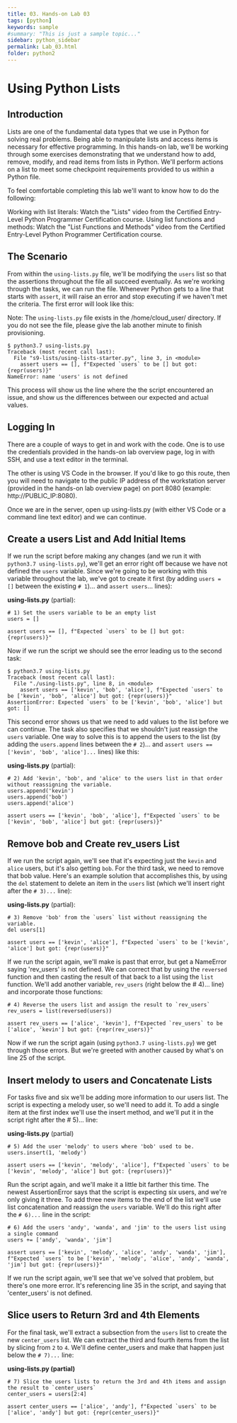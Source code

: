```yaml
---
title: 03. Hands-on Lab 03
tags: [python]
keywords: sample
#summary: "This is just a sample topic..."
sidebar: python_sidebar
permalink: Lab_03.html
folder: python2
---
```


# Using Python Lists

## Introduction

Lists are one of the fundamental data types that we use in Python for solving real problems. Being able to manipulate lists and access items is necessary for effective programming. In this hands-on lab, we'll be working through some exercises demonstrating that we understand how to add, remove, modify, and read items from lists in Python. We'll perform actions on a list to meet some checkpoint requirements provided to us within a Python file.

To feel comfortable completing this lab we'll want to know how to do the following:

Working with list literals: Watch the "Lists" video from the Certified Entry-Level Python Programmer Certification course.
Using list functions and methods: Watch the "List Functions and Methods" video from the Certified Entry-Level Python Programmer Certification course.

## The Scenario

From within the `using-lists.py` file, we'll be modifying the `users` list so that the assertions throughout the file all succeed eventually. As we're working through the tasks, we can run the file. Whenever Python gets to a line that starts with `assert`, it will raise an error and stop executing if we haven't met the criteria. The first error will look like this:

Note: The `using-lists.py` file exists in the /home/cloud_user/ directory. If you do not see the file, please give the lab another minute to finish provisioning.

```
$ python3.7 using-lists.py
Traceback (most recent call last):
  File "s9-lists/using-lists-starter.py", line 3, in <module>
    assert users == [], f"Expected `users` to be [] but got: {repr(users)}"
NameError: name 'users' is not defined
```

This process will show us the line where the the script encountered an issue, and show us the differences between our expected and actual values.

## Logging In

There are a couple of ways to get in and work with the code. One is to use the credentials provided in the hands-on lab overview page, log in with SSH, and use a text editor in the terminal.

The other is using VS Code in the browser. If you'd like to go this route, then you will need to navigate to the public IP address of the workstation server (provided in the hands-on lab overview page) on port 8080 (example: http://PUBLIC_IP:8080).

Once we are in the server, open up using-lists.py (with either VS Code or a command line text editor) and we can continue.

## Create a users List and Add Initial Items

If we run the script before making any changes (and we run it with `python3.7 using-lists.py`), we'll get an error right off because we have not defined the `users` variable. Since we're going to be working with this variable throughout the lab, we've got to create it first (by adding `users = []` between the existing `# 1`)... and `assert users`... lines):

**using-lists.py** (partial):
```
# 1) Set the users variable to be an empty list
users = []

assert users == [], f"Expected `users` to be [] but got: {repr(users)}"
```

Now if we run the script we should see the error leading us to the second task:

```
$ python3.7 using-lists.py
Traceback (most recent call last):
  File "./using-lists.py", line 8, in <module>
    assert users == ['kevin', 'bob', 'alice'], f"Expected `users` to be ['kevin', 'bob', 'alice'] but got: {repr(users)}"
AssertionError: Expected `users` to be ['kevin', 'bob', 'alice'] but got: []
```

This second error shows us that we need to add values to the list before we can continue. The task also specifies that we shouldn't just reassign the `users` variable. One way to solve this is to append the users to the list (by adding the `users.append` lines between the `# 2`)... and `assert users == ['kevin', 'bob', 'alice']...` lines) like this:

**using-lists.py** (partial):

```
# 2) Add 'kevin', 'bob', and 'alice' to the users list in that order without reassigning the variable.
users.append('kevin')
users.append('bob')
users.append('alice')

assert users == ['kevin', 'bob', 'alice'], f"Expected `users` to be ['kevin', 'bob', 'alice'] but got: {repr(users)}"
```

## Remove bob and Create rev_users List

If we run the script again, we'll see that it's expecting just the `kevin` and `alice` users, but it's also getting `bob`. For the third task, we need to remove that bob value. Here's an example solution that accomplishes this, by using the `del` statement to delete an item in the `users` list (which we'll insert right after the `# 3)...` line):

**using-lists.py** (partial):

```
# 3) Remove 'bob' from the `users` list without reassigning the variable.
del users[1]

assert users == ['kevin', 'alice'], f"Expected `users` to be ['kevin', 'alice'] but got: {repr(users)}"
```

If we run the script again, we'll make is past that error, but get a NameError saying 'rev_users' is not defined. We can correct that by using the `reversed` function and then casting the result of that back to a list using the `list` function. We'll add another variable, `rev_users` (right below the # 4)... line) and incorporate those functions:

```
# 4) Reverse the users list and assign the result to `rev_users`
rev_users = list(reversed(users))

assert rev_users == ['alice', 'kevin'], f"Expected `rev_users` to be ['alice', 'kevin'] but got: {repr(rev_users)}"
```

Now if we run the script again (using `python3.7 using-lists.py`) we get through those errors. But we're greeted with another caused by what's on line 25 of the script.

## Insert melody to users and Concatenate Lists

For tasks five and six we'll be adding more information to our users list. The script is expecting a melody user, so we'll need to add it. To add a single item at the first index we'll use the insert method, and we'll put it in the script right after the # 5)... line:

**using-lists.py** (partial)

```
# 5) Add the user 'melody' to users where 'bob' used to be.
users.insert(1, 'melody')

assert users == ['kevin', 'melody', 'alice'], f"Expected `users` to be ['kevin', 'melody', 'alice'] but got: {repr(users)}"
```

Run the script again, and we'll make it a little bit farther this time. The newest AssertionError says that the script is expecting six users, and we're only giving it three. To add three new items to the end of the list we'll use list concatenation and reassign the `users` variable. We'll do this right after the `# 6)...` line in the script:

```
# 6) Add the users 'andy', 'wanda', and 'jim' to the users list using a single command
users += ['andy', 'wanda', 'jim']

assert users == ['kevin', 'melody', 'alice', 'andy', 'wanda', 'jim'], f"Expected `users` to be ['kevin', 'melody', 'alice', 'andy', 'wanda', 'jim'] but got: {repr(users)}"
```

If we run the script again, we'll see that we've solved that problem, but there's one more error. It's referencing line 35 in the script, and saying that 'center_users' is not defined.

## Slice users to Return 3rd and 4th Elements

For the final task, we'll extract a subsection from the `users` list to create the new `center_users` list. We can extract the third and fourth items from the list by slicing from `2` to `4`. We'll define center_users and make that happen just below the `# 7)...` line:

**using-lists.py (partial)**
```
# 7) Slice the users lists to return the 3rd and 4th items and assign the result to `center_users`
center_users = users[2:4]

assert center_users == ['alice', 'andy'], f"Expected `users` to be ['alice', 'andy'] but got: {repr(center_users)}"
```